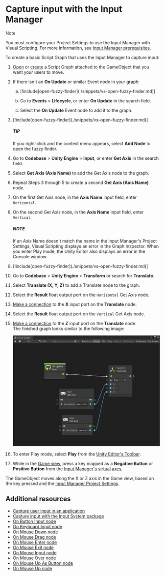 # Capture input with the Input Manager

> [!NOTE]
> You must configure your Project Settings to use the Input Manager with Visual Scripting. For more information,
> see [Input Manager prerequisites](vs-capture-player-input.md#input-manager-prerequisites).

To create a basic Script Graph that uses the Input Manager to capture input:

<ol>
<li><p><a href="vs-open-graph-edit.md">Open</a> or <a href="vs-create-graph.md">create</a> a Script Graph attached to the GameObject that you want your users to move.</p></li>
<li><p>If there isn't an <strong>On Update</strong> or similar Event node in your graph:</p>
    <ol type="a">
        <li><p>[!include[open-fuzzy-finder](./snippets/vs-open-fuzzy-finder.md)]</p></li>
        <li><p>Go to <strong>Events</strong> &gt; <strong>Lifecycle</strong>, or enter <strong>On Update</strong> in the search field.</p></li>
        <li><p>Select the <strong>On Update</strong> Event node to add it to the graph.</p></li>
    </ol>
</li>
<li><p>[!include[open-fuzzy-finder](./snippets/vs-open-fuzzy-finder.md)]</p></li>
<div class="TIP"><h5>TIP</h5><p>If you right-click and the context menu appears, select <strong>Add Node</strong> to open the fuzzy finder.</p></div>
<li><p>Go to <strong>Codebase</strong> &gt; <strong>Unity Engine</strong> &gt; <strong>Input</strong>, or enter <strong>Get Axis</strong> in the search field.</p></li>
<li><p>Select <strong>Get Axis (Axis Name)</strong> to add the Get Axis node to the graph.</p></li>
<li><p>Repeat Steps 3 through 5 to create a second <strong>Get Axis (Axis Name)</strong> node.</p></li>
<li><p>On the first Get Axis node, in the <strong>Axis Name</strong> input field, enter <code>Horizontal</code>.</p></li>
<li><p>On the second Get Axis node, in the <strong>Axis Name</strong> input field, enter <code>Vertical</code>.</p></li>
<div class="NOTE"><h5>NOTE</h5><p>If an Axis Name doesn't match the name in the Input Manager's Project Settings, Visual Scripting displays an error in the Graph Inspector. When you enter Play mode, the Unity Editor also displays an error in the Console window.</p></div>
<li><p>[!include[open-fuzzy-finder](./snippets/vs-open-fuzzy-finder.md)]</p></li>
<li><p>Go to <strong>Codebase</strong> &gt; <strong>Unity Engine</strong> &gt; <strong>Transform</strong> or search for <strong>Translate</strong>.</p></li>
<li><p>Select <strong>Translate (X, Y, Z)</strong> to add a Translate node to the graph.</p></li>
<li><p>Select the <strong>Result</strong> float output port on the <code>Horizontal</code> Get Axis node.</p></li>
<li><p><a href="vs-creating-connections.md">Make a connection</a> to the <strong>X</strong> input port on the <strong>Translate</strong> node.</p></li>
<li><p>Select the <strong>Result</strong> float output port on the <code>Vertical</code> Get Axis node.</p></li>
<li><p><a href="vs-creating-connections.md">Make a connection</a> to the <strong>Z</strong> input port on the <strong>Translate</strong> node. <br/>The finished graph looks similar to the following image:</p></li>
<p><img src="images/vs-input-old-system-example.png" alt="An image of the Graph window, that displays the final result of a simple input capture graph using the Input Manager. An On Update node connects to the Trigger input port on a Transform Translate node. The Result port on an Input Get Axis node with an Axis Name of Horizontal connects to the X input port on the Translate node. The Result port on another Input Get Axis node with an Axis Name of Vertical connects to the Z input port."></p>
<li><p>To enter Play mode, select <strong>Play</strong> from the <a href="https://docs.unity3d.com/Manual/Toolbar.html">Unity Editor's Toolbar</a>.</p></li>
<li><p>While in the <a href="https://docs.unity3d.com/Manual/GameView.html">Game view</a>, press a key mapped as a <strong>Negative Button</strong> or <strong>Positive Button</strong> from the <a href="https://docs.unity3d.com/Documentation/Manual/class-InputManager.html">Input Manager's virtual axes</a>.</p></li>
</ol>

The GameObject moves along the X or Z axis in the Game view, based on the key pressed and
the [Input Manager Project Settings](https://docs.unity3d.com/Documentation/Manual/class-InputManager.html).

## Additional resources

- [Capture user input in an application](vs-capture-player-input.md)
- [Capture input with the Input System package](vs-capturing-player-inputs-new.md)
- [On Button Input node](vs-nodes-events-on-button-input.md)
- [On Keyboard Input node](vs-nodes-events-on-keyboard-input.md)
- [On Mouse Down node](vs-nodes-events-on-mouse-down.md)
- [On Mouse Drag node](vs-nodes-events-on-mouse-drag.md)
- [On Mouse Enter node](vs-nodes-events-on-mouse-enter.md)
- [On Mouse Exit node](vs-nodes-events-on-mouse-exit.md)
- [On Mouse Input node](vs-nodes-events-on-mouse-input.md)
- [On Mouse Over node](vs-nodes-events-on-mouse-over.md)
- [On Mouse Up As Button node](vs-nodes-events-on-mouse-up-button.md)
- [On Mouse Up node](vs-nodes-events-on-mouse-up.md)

